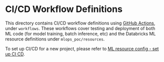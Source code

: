 # CI/CD Workflow Definitions
This directory contains CI/CD workflow definitions using [GitHub Actions](https://docs.github.com/en/actions),
under ``workflows``. These workflows cover testing and deployment of both ML code (for model training, batch inference, etc) and the 
Databricks ML resource definitions under ``mlops_poc/resources``. 

To set up CI/CD for a new project,
please refer to [ML resource config - set up CI CD](../../mlops_poc/resources/README.md#set-up-ci-and-cd).
